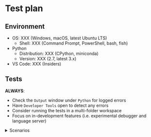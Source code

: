 # Test plan

## Environment

-   OS: XXX (Windows, macOS, latest Ubuntu LTS)
    -   Shell: XXX (Command Prompt, PowerShell, bash, fish)
-   Python
    -   Distribution: XXX (CPython, miniconda)
    -   Version: XXX (2.7, latest 3.x)
-   VS Code: XXX (Insiders)

## Tests

**ALWAYS**:

-   Check the `Output` window under `Python` for logged errors
-   Have `Developer Tools` open to detect any errors
-   Consider running the tests in a multi-folder workspace
-   Focus on in-development features (i.e. experimental debugger and language server)

<details>
  <summary>Scenarios</summary>

### [Environment](https://code.visualstudio.com/docs/python/environments)

#### Interpreters

-   [ ] Interpreter is [shown in the status bar](https://code.visualstudio.com/docs/python/environments#_choosing-an-environment)
-   [ ] An interpreter can be manually specified using the [`Select Interpreter` command](https://code.visualstudio.com/docs/python/environments#_choosing-an-environment)
-   [ ] Detected system-installed interpreters
-   [ ] Detected an Anaconda installation
-   [ ] (Linux/macOS) Detected all interpreters installed w/ [pyenv](https://github.com/pyenv/pyenv) detected
-   [ ] [`"python.pythonPath"`](https://code.visualstudio.com/docs/python/environments#_manually-specifying-an-interpreter) triggers an update in the status bar
-   [ ] `Run Python File in Terminal`
-   [ ] `Run Selection/Line in Python Terminal`
    -   [ ] Right-click
    -   [ ] Command
    -   [ ] `Shift+Enter`

#### Terminal

Sample file:

```python
import requests
request = requests.get("https://drive.google.com/uc?export=download&id=1_9On2-nsBQIw3JiY43sWbrF8EjrqrR4U")
with open("survey2017.zip", "wb") as file:
    file.write(request.content)
import zipfile
with zipfile.ZipFile('survey2017.zip') as zip:
    zip.extractall('survey2017')
import shutil, os
shutil.move('survey2017/survey_results_public.csv','survey2017.csv')
shutil.rmtree('survey2017')
os.remove('survey2017.zip')
```

-   [ ] _Shift+Enter_ to send selected code in sample file to terminal works

#### Virtual environments

**ALWAYS**:

-   Use the latest version of Anaconda
-   Realize that `conda` is slow
-   Create an environment with a space in their path somewhere as well as upper and lowercase characters
-   Make sure that you do not have `python.pythonPath` specified in your `settings.json` when testing automatic detection
-   Do note that the `Select Interpreter` drop-down window scrolls

-   [ ] Detected a single virtual environment at the top-level of the workspace folder on Mac when when `python` command points to default Mac Python installation or `python` command fails in the terminal.
    -   [ ] Appropriate suffix label specified in status bar (e.g. `(venv)`)
-   [ ] Detected a single virtual environment at the top-level of the workspace folder on Windows when `python` fails in the terminal.
    -   [ ] Appropriate suffix label specified in status bar (e.g. `(venv)`)
-   [ ] Detected a single virtual environment at the top-level of the workspace folder
    -   [ ] Appropriate suffix label specified in status bar (e.g. `(venv)`)
    -   [ ] [`Create Terminal`](https://code.visualstudio.com/docs/python/environments#_activating-an-environment-in-the-terminal) works
        -   [ ] Steals focus
        -   [ ] `"python.terminal.activateEnvironment": false` deactivates automatically running the activation script in the terminal
    -   [ ] After the language server downloads it is able to complete its analysis of the environment w/o requiring a restart
-   [ ] Detect multiple virtual environments contained in the directory specified in `"python.venvPath"`
-   [ ] Detected all [conda environments created with an interpreter](https://code.visualstudio.com/docs/python/environments#_conda-environments)
    -   [ ] Appropriate suffix label specified in status bar (e.g. `(condaenv)`)
    -   [ ] Prompted to install Pylint
        -   [ ] Asked whether to install using conda or pip
        -   [ ] Installs into environment
    -   [ ] [`Create Terminal`](https://code.visualstudio.com/docs/python/environments#_activating-an-environment-in-the-terminal) works
        -   [ ] `"python.terminal.activateEnvironment": false` deactivates automatically running the activation script in the terminal
    -   [ ] After the language server downloads it is able to complete its analysis of the environment w/o requiring a restart
-   [ ] (Linux/macOS until [`-m` is supported](https://github.com/Microsoft/vscode-python/issues/978)) Detected the virtual environment created by [pipenv](https://docs.pipenv.org/)
    -   [ ] Appropriate suffix label specified in status bar (e.g. `(pipenv)`)
    -   [ ] Prompt to install Pylint uses `pipenv install --dev`
    -   [ ] [`Create Terminal`](https://code.visualstudio.com/docs/python/environments#_activating-an-environment-in-the-terminal) works
        -   [ ] `"python.terminal.activateEnvironment": false` deactivates automatically running the activation script in the terminal
    -   [ ] After the language server downloads it is able to complete its analysis of the environment w/o requiring a restart
-   [ ] (Linux/macOS) Virtual environments created under `{workspaceFolder}/.direnv/python-{python_version}` are detected (for [direnv](https://direnv.net/) and its [`layout python3`](https://github.com/direnv/direnv/blob/master/stdlib.sh) support)
    -   [ ] Appropriate suffix label specified in status bar (e.g. `(venv)`)

#### [Environment files](https://code.visualstudio.com/docs/python/environments#_environment-variable-definitions-file)

Sample files:

```python
# example.py
import os
print('Hello,', os.environ.get('WHO'), '!')
```

```
# .env
WHO=world
PYTHONPATH=some/path/somewhere
SPAM='hello ${WHO}'
```

**ALWAYS**:

-   Make sure to use `Reload Window` between tests to reset your environment
-   Note that environment files only apply under the debugger and Jedi

-   [ ] Environment variables in a `.env` file are exposed when running under the debugger
-   [ ] `"python.envFile"` allows for specifying an environment file manually (e.g. Jedi picks up `PYTHONPATH` changes)
-   [ ] `envFile` in a `launch.json` configuration works
-   [ ] simple variable substitution works

#### [Debugging](https://code.visualstudio.com/docs/python/environments#_python-interpreter-for-debugging)

-   [ ] `pythonPath` setting in your `launch.json` overrides your `python.pythonPath` default setting

### [Linting](https://code.visualstudio.com/docs/python/linting)

**ALWAYS**:

-   Check under the `Problems` tab to see e.g. if a linter is raising errors

#### Language server

-   [ ] LS is downloaded using HTTP (no SSL) when the "http.proxyStrictSSL" setting is false
-   [ ] An item with a cloud icon appears in the status bar indicating progress while downloading the language server
-   [ ] Installing [`requests`](https://pypi.org/project/requests/) in virtual environment is detected
    -   [ ] Import of `requests` without package installed is flagged as unresolved
    -   [ ] Create a virtual environment
    -   [ ] Install `requests` into the virtual environment

#### Pylint/default linting

[Prompting to install Pylint is covered under `Environments` above]

For testing the disablement of the default linting rules for Pylint:

```ini
# pylintrc
[MESSAGES CONTROL]
enable=bad-names
```

```python3
# example.py
foo = 42  # Marked as a disallowed name.
```

-   [ ] Installation via the prompt installs Pylint as appropriate
    -   [ ] Uses `--user` for system-install of Python
    -   [ ] Installs into a virtual environment environment directly
-   [ ] Pylint works
-   [ ] `"python.linting.pylintUseMinimalCheckers": false` turns off the default rules w/ no `pylintrc` file present
-   [ ] The existence of a `pylintrc` file turns off the default rules

#### Other linters

**Note**:

-   You can use the `Run Linting` command to run a newly installed linter
-   When the extension installs a new linter, it turns off all other linters

-   [ ] flake8 works
    -   [ ] `Select linter` lists the linter and installs it if necessary
-   [ ] mypy works
    -   [ ] `Select linter` lists the linter and installs it if necessary
-   [ ] pycodestyle works
    -   [ ] `Select linter` lists the linter and installs it if necessary
-   [ ] prospector works
    -   [ ] `Select linter` lists the linter and installs it if necessary
-   [ ] pydocstyle works
    -   [ ] `Select linter` lists the linter and installs it if necessary
-   [ ] pylama works
    -   [ ] `Select linter` lists the linter and installs it if necessary
-   [ ] 3 or more linters work simultaneously (make sure you have turned on the linters in your `settings.json`)
    -   [ ] `Run Linting` runs all activated linters
    -   [ ] `"python.linting.enabled": false` disables all linters
    -   [ ] The `Enable Linting` command changes `"python.linting.enabled"`
-   [ ] `"python.linting.lintOnSave` works

### [Editing](https://code.visualstudio.com/docs/python/editing)

#### [IntelliSense](https://code.visualstudio.com/docs/python/editing#_autocomplete-and-intellisense)

Please also test for general accuracy on the most "interesting" code you can find.

-   [ ] `"python.autoComplete.extraPaths"` works
-   [ ] `"python.autocomplete.addBrackets": true` causes auto-completion of functions to append `()`
-   [ ] Auto-completions works

#### [Formatting](https://code.visualstudio.com/docs/python/editing#_formatting)

Sample file:

```python
# There should be _some_ change after running `Format Document`.
import os,sys;
def foo():pass
```

-   [ ] Prompted to install a formatter if none installed and `Format Document` is run
    -   [ ] Installing `autopep8` works
    -   [ ] Installing `black` works
    -   [ ] Installing `yapf` works
-   [ ] Formatters work with default settings (i.e. `"python.formatting.provider"` is specified but not matching `*Path`or `*Args` settings)
    -   [ ] autopep8
    -   [ ] black
    -   [ ] yapf
-   [ ] Formatters work when appropriate `*Path` and `*Args` settings are specified (use absolute paths; use `~` if possible)
    -   [ ] autopep8
    -   [ ] black
    -   [ ] yapf
-   [ ] `"editor.formatOnType": true` works and has expected results

#### [Refactoring](https://code.visualstudio.com/docs/python/editing#_refactoring)

-   [ ] [`Extract Variable`](https://code.visualstudio.com/docs/python/editing#_extract-variable) works
    -   [ ] You are prompted to install `rope` if it is not already available
-   [ ] [`Extract method`](https://code.visualstudio.com/docs/python/editing#_extract-method) works
    -   [ ] You are prompted to install `rope` if it is not already available
-   [ ] [`Sort Imports`](https://code.visualstudio.com/docs/python/editing#_sort-imports) works

### [Debugging](https://code.visualstudio.com/docs/python/debugging)

-   [ ] [Configurations](https://code.visualstudio.com/docs/python/debugging#_debugging-specific-app-types) work (see [`package.json`](https://github.com/Microsoft/vscode-python/blob/main/package.json) and the `"configurationSnippets"` section for all of the possible configurations)
-   [ ] Running code from start to finish w/ no special debugging options (e.g. no breakpoints)
-   [ ] Breakpoint-like things
    -   [ ] Breakpoint
        -   [ ] Set
        -   [ ] Hit
    -   [ ] Conditional breakpoint
        -   [ ] Expression
            -   [ ] Set
            -   [ ] Hit
        -   [ ] Hit count
            -   [ ] Set
            -   [ ] Hit
    -   [ ] Logpoint
        -   [ ] Set
        -   [ ] Hit
-   [ ] Stepping
    -   [ ] Over
    -   [ ] Into
    -   [ ] Out
-   [ ] Can inspect variables
    -   [ ] Through hovering over variable in code
    -   [ ] `Variables` section of debugger sidebar
-   [ ] [Remote debugging](https://code.visualstudio.com/docs/python/debugging#_remote-debugging) works
    -   [ ] ... over SSH
    -   [ ] ... on other branches
-   [ ] [App Engine](https://code.visualstudio.com/docs/python/debugging#_google-app-engine-debugging)

### [Unit testing](https://code.visualstudio.com/docs/python/unit-testing)

#### [`unittest`](https://code.visualstudio.com/docs/python/unit-testing#_unittest-configuration-settings)

```python
import unittest

MODULE_SETUP = False


def setUpModule():
    global MODULE_SETUP
    MODULE_SETUP = True


class PassingSetupTests(unittest.TestCase):
    CLASS_SETUP = False
    METHOD_SETUP = False

    @classmethod
    def setUpClass(cls):
        cls.CLASS_SETUP = True

    def setUp(self):
        self.METHOD_SETUP = True

    def test_setup(self):
        self.assertTrue(MODULE_SETUP)
        self.assertTrue(self.CLASS_SETUP)
        self.assertTrue(self.METHOD_SETUP)


class PassingTests(unittest.TestCase):

    def test_passing(self):
        self.assertEqual(42, 42)

    def test_passing_still(self):
        self.assertEqual("silly walk", "silly walk")


class FailingTests(unittest.TestCase):

    def test_failure(self):
        self.assertEqual(42, -13)

    def test_failure_still(self):
        self.assertEqual("I'm right!", "no, I am!")
```

-   [ ] `Run All Unit Tests` triggers the prompt to configure the test runner
-   [ ] Tests are discovered (as shown by code lenses on each test)
    -   [ ] Code lens for a class runs all tests for that class
    -   [ ] Code lens for a method runs just that test
        -   [ ] `Run Test` works
        -   [ ] `Debug Test` works
        -   [ ] Module/suite setup methods are also run (run the `test_setup` method to verify)
-   [ ] while debugging tests, an uncaught exception in a test does not
        cause `debugpy` to raise `SystemExit` exception.

#### [`pytest`](https://code.visualstudio.com/docs/python/unit-testing#_pytest-configuration-settings)

```python
def test_passing():
    assert 42 == 42

def test_failure():
    assert 42 == -13
```

-   [ ] `Run All Unit Tests` triggers the prompt to configure the test runner
    -   [ ] `pytest` gets installed
-   [ ] Tests are discovered (as shown by code lenses on each test)
    -   [ ] `Run Test` works
    -   [ ] `Debug Test` works
-   [ ] A `Diagnostic` is shown in the problems pane for each failed/skipped test
    -   [ ] The `Diagnostic`s are organized according to the file the test was executed from (not necessarily the file it was defined in)
    -   [ ] The appropriate `DiagnosticRelatedInformation` is shown for each `Diagnostic`
    -   [ ] The `DiagnosticRelatedInformation` reflects the traceback for the test

#### General

-   [ ] Code lenses appears
    -   [ ] `Run Test` lens works (and status bar updates as appropriate)
    -   [ ] `Debug Test` lens works
    -   [ ] Appropriate ✔/❌ shown for each test
-   [ ] Status bar is functioning
    -   [ ] Appropriate test results displayed
    -   [ ] `Run All Unit Tests` works
    -   [ ] `Discover Unit Tests` works (resets tests result display in status bar)
    -   [ ] `Run Unit Test Method ...` works
    -   [ ] `View Unit Test Output` works
    -   [ ] After having at least one failure, `Run Failed Tests` works
-   [ ] `Configure Unit Tests` works
    -   [ ] quick pick for framework (and its settings)
    -   [ ] selected framework enabled in workspace settings
    -   [ ] framework's config added (and old config removed)
    -   [ ] other frameworks disabled in workspace settings
-   [ ] `Configure Unit Tests` does not close if it loses focus
-   [ ] Cancelling configuration does not leave incomplete settings
-   [ ] The first `"request": "test"` entry in launch.json is used for running unit tests
